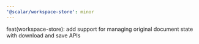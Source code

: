 ```yaml
---
'@scalar/workspace-store': minor
---
```


feat(workspace-store): add support for managing original document state with download and save APIs
